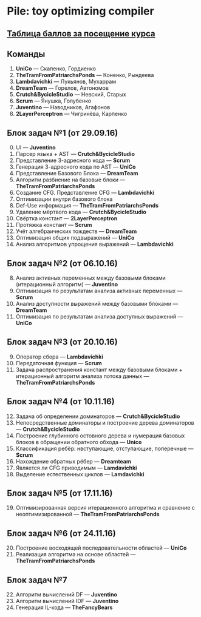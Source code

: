 # Pile: toy optimizing compiler

## [Таблица баллов за посещение курса](https://docs.google.com/spreadsheets/d/14uZ_s1XpKt8FU-2dekrb9LBQeggHc1HcXYyo2zh6Uao/edit?usp=sharing)

## Команды

1. __UniCo__ — Скапенко, Гордиенко
2. __TheTramFromPatriarchsPonds__ — Коненко, Рындеева
3. __Lambdavichki__ — Лукьянов, Мухаррам
4. __DreamTeam__ — Горелов, Автономов
5. __Crutch&BycicleStudio__ — Невский, Старых
6. __Scrum__ — Янушка, Голубенко
7. __Juventino__ — Наводников, Агафонов
8. __2LayerPerceptron__ — Чигринёва, Карпенко

## Блок задач №1 (от 29.09.16)

0. UI — __Juventino__
1. Парсер языка + AST — __Crutch&BycicleStudio__
2. Представление 3-адресного кода — __Scrum__
3. Генерация 3-адресного кода по AST — __UniCo__
4. Представление Базового Блока — __DreamTeam__
5. Алгоритм разбиение на базовые блоки — __TheTramFromPatriarchsPonds__
6. Создание CFG. Представление CFG — __Lambdavichki__
7. Оптимизации внутри базового блока
  1. Def-Use информация — __TheTramFromPatriarchsPonds__
  2. Удаление мёртвого кода — __Crutch&BycicleStudio__
  3. Свёртка констант — __2LayerPerceptron__
  4. Протяжка констант — __Scrum__
  5. Учёт алгебраических тождеств — __DreamTeam__
  6. Оптимизация общих подвыражений — __UniCo__
  7. Анализ алгоритмов упрощения выражений — __Lambdavichki__

## Блок задач №2 (от 06.10.16)

8. Анализ активных переменных между базовыми блоками (итерационный алгоритм) — __Juventino__
9. Оптимизация по результатам анализа активных переменных — __Scrum__
10. Анализ доступности выражений между базовыми блоками — __DreamTeam__
11. Оптимизация по результатам анализа доступных выражений — __UniCo__

## Блок задач №3 (от 20.10.16)

9. Оператор сбора — __Lambdavichki__
10. Передаточная функция — __Scrum__
11. Задача распространения констант между базовыми блоками + итерационный алгоритм анализа потока данных — __TheTramFromPatriarchsPonds__

## Блок задач №4 (от 10.11.16)

12. Задача об определении доминаторов — __Crutch&BycicleStudio__
13. Непосредственные доминаторы и построение дерева доминаторов — __Crutch&BycicleStudio__
14. Построение глубинного остовного дерева и нумерация базовых блоков в обращении обратного обхода — __Unico__
15. Классификация ребёр: нвступающие, отступающие, поперечные — __Scrum__
16. Нахождение обратных рёбер — __Dreamteam__
17. Является ли CFG приводимым — __Lamdavichki__
18. Выделение естественных циклов — __Lamdavichki__

## Блок задач №5 (от 17.11.16)

19. Оптимизированная версия итерационного алгоритма и сравнение с неоптимизированной — __TheTramFromPatriarchsPonds__

## Блок задач №6 (от 24.11.16)

20. Построение восходящей последовательности областей — __UniCo__
21. Реализация алгоритма на основе областей — __TheTramFromPatriarchsPonds__

## Блок задач №7

22. Алгоритм вычислений DF — __Juventino__
23. Алгоритм вычислений IDF — __Juventino__
24. Генерация IL-кода — __TheFancyBears__

